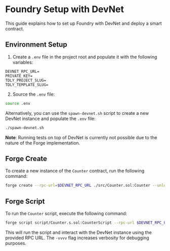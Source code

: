 # Foundry Setup with DevNet

This guide explains how to set up Foundry with DevNet and deploy a smart contract.

## Environment Setup

1. Create a `.env` file in the project root and populate it with the following variables:

```
DEVNET_RPC_URL=
PRIVATE_KEY=
TDLY_PROJECT_SLUG=
TDLY_TEMPLATE_SLUG=
```

2. Source the `.env` file:

```bash
source .env
```

Alternatively, you can use the `spawn-devnet.sh` script to create a new DevNet instance and populate the `.env` file:

```bash
./spawn-devnet.sh
```

**Note**: Running tests on top of DevNet is currently not possible due to the nature of the Forge implementation.

## Forge Create

To create a new instance of the `Counter` contract, run the following command:

```bash
forge create --rpc-url=$DEVNET_RPC_URL ./src/Counter.sol:Counter --unlocked --from 0x0000000000000000000000000000000000000000
```

## Forge Script

To run the `Counter` script, execute the following command:

```bash
forge script script/Counter.s.sol:CounterScript --rpc-url $DEVNET_RPC_URL --broadcast -vvvv
```

This will run the script and interact with the DevNet instance using the provided RPC URL. The `-vvvv` flag increases verbosity for debugging purposes.